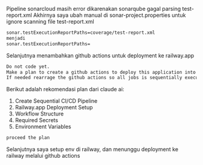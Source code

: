 

Pipeline sonarcloud masih error dikarenakan sonarqube gagal parsing test-report.xml
Akhirnya saya ubah manual di sonar-project.properties untuk ignore scanning file test-report.xml
```sh
sonar.testExecutionReportPaths=coverage/test-report.xml
menjadi
sonar.testExecutionReportPaths=
```

Selanjutnya menambahkan github actions untuk deployment ke railway.app
```sh
Do not code yet.
Make a plan to create a github actions to deploy this application into railway.app
If needed rearrage the github actions so all jobs is sequentially execute before finally deploy this application
```

Berikut adalah rekomendasi plan dari claude ai:
1. Create Sequential CI/CD Pipeline
2. Railway.app Deployment Setup 
3. Workflow Structure
4. Required Secrets
5. Environment Variables

```sh
proceed the plan
```

Selanjutnya saya setup env di railway, dan menunggu deployment ke railway melalui github actions